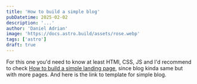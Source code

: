 ```yaml
---
title: 'How to build a simple blog'
pubDatetime: 2025-02-02
description: '...'
author: 'Daniel Adrian'
image: 'https://docs.astro.build/assets/rose.webp'
tags: ['astro']
draft: true
---
```


For this one you'd need to know at least HTMl, CSS, JS and I'd recommend to check [How to build a simple landing page](how-to-build-a-simple-landing-page), since blog kinda same but with more pages. And here is the link to template for simple blog.
